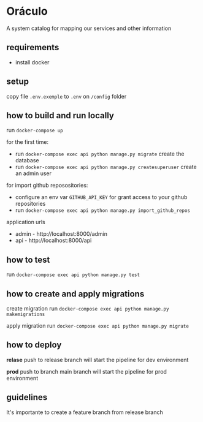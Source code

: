 # Oráculo
A system catalog for mapping our services and other information

## requirements
- install docker

## setup
copy file `.env.exemple` to `.env` on `/config` folder

## how to build and run locally
run `docker-compose up`

for the first time:
- run `docker-compose exec api python manage.py migrate` create the database
- run `docker-compose exec api python manage.py createsuperuser` create an admin user

for import github reposositories:
- configure an env var `GITHUB_API_KEY` for grant access to your github repositories
- run `docker-compose exec api python manage.py import_github_repos`

application urls
- admin - http://localhost:8000/admin
- api - http://localhost:8000/api

## how to test
run `docker-compose exec api python manage.py test`

## how to create and apply migrations
create migration
run `docker-compose exec api python manage.py makemigrations`

apply migration
run `docker-compose exec api python manage.py migrate`

## how to deploy
**relase**
push to release branch will start the pipeline for dev environment

**prod**
push to branch main branch will start the pipeline for prod environment

## guidelines
It's importante to create a feature branch from release branch
